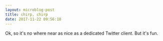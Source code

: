 ```yaml
---
layout: microblog-post
title: chirp, chirp
date: 2017-11-22 09:56:18
---
```

 
Ok, so it's no where near as nice as a dedicated Twitter client. But it's fun.
